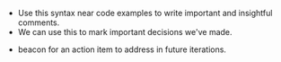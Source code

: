 <!-- NOTE -->
* Use this syntax near code examples to write important and insightful comments.
* We can use this to mark important decisions we've made.

<!-- TODO -->
* beacon for an action item to address in future iterations.


